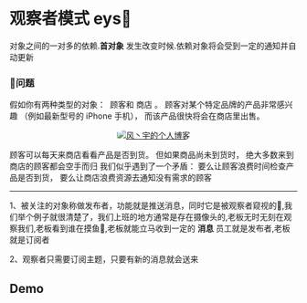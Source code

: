 # 观察者模式 eys👀
对象之间的一对多的依赖.**首对象** 发生改变时候.依赖对象将会受到一定的通知并自动更新


### 🥲问题
假如你有两种类型的对象： ​ 顾客和 商店 。 顾客对某个特定品牌的产品非常感兴趣 （例如最新型号的 iPhone 手机）， 而该产品很快将会在商店里出售。

<p align=center>
  <a href="https://www.talkxj.com">
    <img src="https://refactoringguru.cn/images/patterns/content/observer/observer-comic-1-zh.png" alt="风丶宇的个人博客" style="border-radius: 30%">
  </a>
</p>

顾客可以每天来商店看看产品是否到货。 但如果商品尚未到货时， 绝大多数来到商店的顾客都会空手而归
我们似乎遇到了一个矛盾： 要么让顾客浪费时间检查产品是否到货， 要么让商店浪费资源去通知没有需求的顾客


--- 
1、被关注的对象称做发布者，功能就是推送消息，同时它是被观察者窥视的👀,我们举个例子就很清楚了，我们上班的地方通常是存在摄像头的,老板无时无刻在观察我们,老板看到谁在摸鱼🐊,老板就能立马收到一定的 **消息** 员工就是发布者,老板就是订阅者

2、观察者只需要订阅主题，只要有新的消息就会送来





## Demo 


